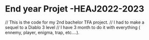 # End year Projet -HEAJ2022-2023
// This is the code for my 2nd bachelor TFA project. 
// I had to make a sequel to a Diablo 3 level
// I have 3 month to do it with everything ( ennemy, player, enigma, trap, etc....). 
